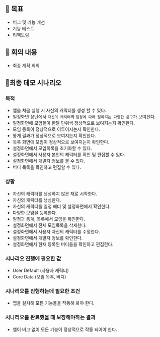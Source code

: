 ## 🎯 목표

- 버그 및 기능 개선
- 기능 테스트
- 리팩토링

## 📝 회의 내용

- 최종 계획 회의

## 📃최종 데모 시나리오 

### 목적

- 앱을 처음 실행 시 자신의 캐릭터를 생성 할 수 있다.
- 일정화면 상단에서 ```자신의 캐릭터```와 ```일정에 따라 달라지는 다양한 문구```가 보여진다.
- 일정화면에 모임들이 한달 단위씩 정상적으로 보여지는지 확인한다.
- 모임 등록이 정상적으로 이루어지는지 확인한다.
- 통계 결과가 정상적으로 보여지는지 확인한다.
- 목록 화면에 모임이 정상적으로 보여지는지 확인한다.
- 설정화면에서 모임목록을 초기화할 수 있다.
- 설정화면에서 사용자 본인의 캐릭터를 확인 및 편집할 수 있다.
- 설정화면에서 개발자 정보를 볼 수 있다.
- 버디 목록을 확인하고 편집할 수 있다.

### 상황

- 자신의 캐릭터를 생성하지 않은 채로 시작한다.
- 자신의 캐릭터를 생성한다.
- 자신의 캐릭터를 일정 헤더 및 설정화면에서 확인한다.
- 다양한 모임을 등록한다.
- 일정과 통계, 목록에서 모임을 확인한다.
- 설정화면에서 전체 모임목록을 삭제한다.
- 설정화면에서 사용자 자신의 캐릭터를 수정한다.
- 설정화면에서 개발자 정보를 확인한다.
- 설정화면에서 현재 등록된 버디들을 확인하고 편집한다.

### 시나리오 진행에 필요한 값 

- User Default (사용자 캐릭터)
- Core Data (모임 목록, 버디)

### 시나리오를 진행하는데 필요한 조건

- 앱을 설치해 모든 기능들을 작동해 봐야 한다.

### 시나리오를 완료했을 때 보장해야하는 결과 

- 앱이 버그 없이 모든 기능이 정상적으로 작동 되어야 한다.